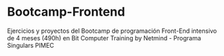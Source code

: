 # Bootcamp-Frontend

Ejercicios y proyectos del Bootcamp de programación Front-End intensivo de 4 meses (490h) en Bit Computer Training by Netmind - Programa Singulars PIMEC
